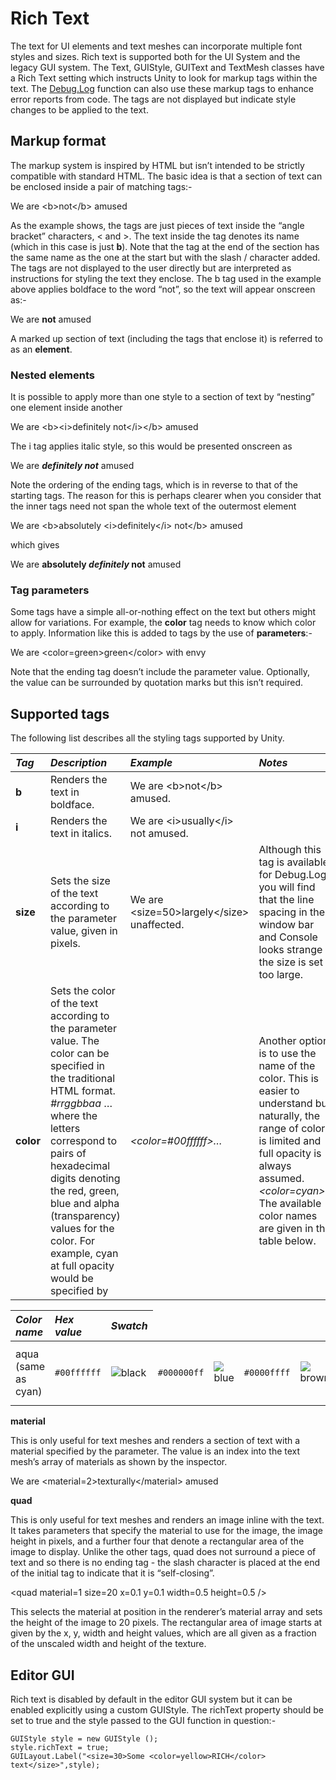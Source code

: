 <h1>Rich Text</h1>
<!--BeginSwitchLink--><!--EndSwitchLink-->
<div class="clear"></div>

<p>The text for UI elements and text meshes can incorporate multiple font styles and sizes. Rich text is supported both for the UI System and the legacy GUI system. The Text, GUIStyle, GUIText and TextMesh classes have a <span class="doc-keyword">Rich Text</span> setting which instructs Unity to look for markup tags within the text. The <a href="../ScriptReference/Debug.Log.html">Debug.Log</a> function can also use these markup tags to enhance error reports from code. The tags are not displayed but indicate style changes to be applied to the text.</p>

<h2>Markup format</h2>

<p>The markup system is inspired by HTML but isn’t intended to be strictly compatible with standard HTML. The basic idea is that a section of text can be enclosed inside a pair of matching tags:-</p>

<p>   We are &lt;b&gt;not&lt;/b&gt; amused</p>

<p>As the example shows, the tags are just pieces of text inside the “angle bracket” characters, &lt; and &gt;. The text inside the tag denotes its name (which in this case is just <strong>b</strong>). Note that the tag at the end of the section has the same name as the one at the start but with the slash / character added. The tags are not displayed to the user directly but are interpreted as instructions for styling the text they enclose. The b tag used in the example above applies boldface to the word “not”, so the text will appear onscreen as:-</p>

<p>   We are <strong>not</strong> amused</p>

<p>A marked up section of text (including the tags that enclose it) is referred to as an <strong>element</strong>.</p>

<h3>Nested elements</h3>

<p>It is possible to apply more than one style to a section of text by “nesting” one element inside another</p>

<p>   We are &lt;b&gt;&lt;i&gt;definitely not&lt;/i&gt;&lt;/b&gt; amused</p>

<p>The i tag applies italic style, so this would be presented onscreen as</p>

<p>   We are <strong><em>definitely not</em></strong> amused</p>

<p>Note the ordering of the ending tags, which is in reverse to that of the starting tags. The reason for this is perhaps clearer when you consider that the inner tags need not span the whole text of the outermost element</p>

<p>   We are &lt;b&gt;absolutely &lt;i&gt;definitely&lt;/i&gt; not&lt;/b&gt; amused</p>

<p>which gives</p>

<p>   We are <strong>absolutely <em>definitely</em> not</strong> amused</p>

<h3>Tag parameters</h3>

<p>Some tags have a simple all-or-nothing effect on the text but others might allow for variations. For example, the <strong>color</strong> tag needs to know which color to apply. Information like this is added to tags by the use of <strong>parameters</strong>:-</p>

<p>   We are &lt;color=green&gt;green&lt;/color&gt; with envy</p>

<p>Note that the ending tag doesn’t include the parameter value. Optionally, the value can be surrounded by quotation marks but this isn’t required.</p>

<h2>Supported tags</h2>

<p>The following list describes all the styling tags supported by Unity.</p>

<table>
<colgroup>
<col style="text-align:left;">
<col style="text-align:left;">
<col style="text-align:left;">
</colgroup>

<thead>
<tr>
	<th style="text-align:left;"><strong><em>Tag</em></strong></th>
	<th style="text-align:left;"><strong><em>Description</em></strong></th>
	<th style="text-align:left;"><strong><em>Example</em></strong></th>
	<th style="text-align:left;"><strong><em>Notes</em></strong></th>
</tr>
</thead>

<tbody>
<tr>
	<td style="text-align:left;"><strong>b</strong></td>
	<td style="text-align:left;">Renders the text in boldface.</td>
	<td style="text-align:left;">   We are &lt;b&gt;not&lt;/b&gt; amused.</td>
	<td style="text-align:left;"></td>
</tr>
<tr>
	<td style="text-align:left;"><strong>i</strong></td>
	<td style="text-align:left;">Renders the text in italics.</td>
	<td style="text-align:left;">   We are &lt;i&gt;usually&lt;/i&gt; not amused.</td>
	<td style="text-align:left;"></td>
</tr>
<tr>
	<td style="text-align:left;"><strong>size</strong></td>
	<td style="text-align:left;">Sets the size of the text according to the parameter value, given in pixels.</td>
	<td style="text-align:left;">   We are &lt;size=50&gt;largely&lt;/size&gt; unaffected.</td>
	<td style="text-align:left;">Although this tag is available for Debug.Log, you will find that the line spacing in the window bar and Console looks strange if the size is set too large.</td>
</tr>
<tr>
	<td style="text-align:left;"><strong>color</strong></td>
	<td style="text-align:left;">Sets the color of the text according to the parameter value. The color can be specified in the traditional HTML format. <em>   #rrggbbaa</em> …where the letters correspond to pairs of hexadecimal digits denoting the red, green, blue and alpha (transparency) values for the color. For example, cyan at full opacity would be specified by</td>
	<td style="text-align:left;"><em>   &lt;color=#00ffffff&gt;…</em></td>
	<td style="text-align:left;">Another option is to use the name of the color. This is easier to understand but naturally, the range of colors is limited and full opacity is always assumed. <em>   &lt;color=cyan&gt;…</em> The available color names are given in the table below.</td>
</tr>
</tbody>
</table>

<table>
<colgroup>
<col style="text-align:left;">
<col style="text-align:left;">
</colgroup>

<thead>
<tr>
	<th style="text-align:left;"><strong><em>Color name</em></strong></th>
	<th style="text-align:left;"><strong><em>Hex value</em></strong></th>
	<th style="text-align:left;"><strong><em>Swatch</em></strong></th>
</tr>
</thead>

<tbody>
<tr>
	<td style="text-align:left;">aqua (same as cyan)</td>
	<td style="text-align:left;"><code>#00ffffff</code></td>
	<td style="text-align:left;"><img src="Main/CyanSwatch.png]</td>
</tr>
<tr>
	<td style="text-align:left;">black</td>
	<td style="text-align:left;"><code>#000000ff</code></td>
	<td style="text-align:left;"><img src="Main/BlackSwatch.png]</td>
</tr>
<tr>
	<td style="text-align:left;">blue</td>
	<td style="text-align:left;"><code>#0000ffff</code></td>
	<td style="text-align:left;"><img src="Main/BlueSwatch.png]</td>
</tr>
<tr>
	<td style="text-align:left;">brown</td>
	<td style="text-align:left;"><code>#a52a2aff</code></td>
	<td style="text-align:left;"><img src="Main/BrownSwatch.png]</td>
</tr>
<tr>
	<td style="text-align:left;">cyan (same as aqua)</td>
	<td style="text-align:left;"><code>#00ffffff</code></td>
	<td style="text-align:left;"><img src="Main/CyanSwatch.png]</td>
</tr>
<tr>
	<td style="text-align:left;">darkblue</td>
	<td style="text-align:left;"><code>#0000a0ff</code></td>
	<td style="text-align:left;"><img src="Main/DarkblueSwatch.png]</td>
</tr>
<tr>
	<td style="text-align:left;">fuchsia (same as magenta)</td>
	<td style="text-align:left;"><code>#ff00ffff</code></td>
	<td style="text-align:left;"><img src="Main/MagentaSwatch.png]</td>
</tr>
<tr>
	<td style="text-align:left;">green</td>
	<td style="text-align:left;"><code>#008000ff</code></td>
	<td style="text-align:left;"><img src="Main/GreenSwatch.png]</td>
</tr>
<tr>
	<td style="text-align:left;">grey</td>
	<td style="text-align:left;"><code>#808080ff</code></td>
	<td style="text-align:left;"><img src="Main/GreySwatch.png]</td>
</tr>
<tr>
	<td style="text-align:left;">lightblue</td>
	<td style="text-align:left;"><code>#add8e6ff</code></td>
	<td style="text-align:left;"><img src="Main/LightblueSwatch.png]</td>
</tr>
<tr>
	<td style="text-align:left;">lime</td>
	<td style="text-align:left;"><code>#00ff00ff</code></td>
	<td style="text-align:left;"><img src="Main/LimeSwatch.png]</td>
</tr>
<tr>
	<td style="text-align:left;">magenta (same as fuchsia)</td>
	<td style="text-align:left;"><code>#ff00ffff</code></td>
	<td style="text-align:left;"><img src="Main/MagentaSwatch.png]</td>
</tr>
<tr>
	<td style="text-align:left;">maroon</td>
	<td style="text-align:left;"><code>#800000ff</code></td>
	<td style="text-align:left;"><img src="Main/MaroonSwatch.png]</td>
</tr>
<tr>
	<td style="text-align:left;">navy</td>
	<td style="text-align:left;"><code>#000080ff</code></td>
	<td style="text-align:left;"><img src="Main/NavySwatch.png]</td>
</tr>
<tr>
	<td style="text-align:left;">olive</td>
	<td style="text-align:left;"><code>#808000ff</code></td>
	<td style="text-align:left;"><img src="Main/OliveSwatch.png]</td>
</tr>
<tr>
	<td style="text-align:left;">orange</td>
	<td style="text-align:left;"><code>#ffa500ff</code></td>
	<td style="text-align:left;"><img src="Main/OrangeSwatch.png]</td>
</tr>
<tr>
	<td style="text-align:left;">purple</td>
	<td style="text-align:left;"><code>#800080ff</code></td>
	<td style="text-align:left;"><img src="Main/PurpleSwatch.png]</td>
</tr>
<tr>
	<td style="text-align:left;">red</td>
	<td style="text-align:left;"><code>#ff0000ff</code></td>
	<td style="text-align:left;"><img src="Main/RedSwatch.png]</td>
</tr>
<tr>
	<td style="text-align:left;">silver</td>
	<td style="text-align:left;"><code>#c0c0c0ff</code></td>
	<td style="text-align:left;"><img src="Main/SilverSwatch.png]</td>
</tr>
<tr>
	<td style="text-align:left;">teal</td>
	<td style="text-align:left;"><code>#008080ff</code></td>
	<td style="text-align:left;"><img src="Main/TealSwatch.png]</td>
</tr>
<tr>
	<td style="text-align:left;">white</td>
	<td style="text-align:left;"><code>#ffffffff</code></td>
	<td style="text-align:left;"><img src="Main/WhiteSwatch.png]</td>
</tr>
<tr>
	<td style="text-align:left;">yellow</td>
	<td style="text-align:left;"><code>#ffff00ff</code></td>
	<td style="text-align:left;">!()[Main/YellowSwatch.png]</td>
</tr>
</tbody>
</table>

<p><strong>material</strong></p>

<p>This is only useful for text meshes and renders a section of text with a material specified by the parameter. The value is an index into the text mesh’s array of materials as shown by the inspector.</p>

<p>   We are &lt;material=2&gt;texturally&lt;/material&gt; amused</p>

<p><strong>quad</strong></p>

<p>This is only useful for text meshes and renders an image inline with the text. It takes parameters that specify the material to use for the image, the image height in pixels, and a further four that denote a rectangular area of the image to display. Unlike the other tags, quad does not surround a piece of text and so there is no ending tag - the slash character is placed at the end of the initial tag to indicate that it is “self-closing”.</p>

<p>   &lt;quad material=1 size=20 x=0.1 y=0.1 width=0.5 height=0.5 /&gt;</p>

<p>This selects the material at position in the renderer’s material array and sets the height of the image to 20 pixels. The rectangular area of image starts at given by the x, y, width and height values, which are all given as a fraction of the unscaled width and height of the texture.</p>

<h2>Editor GUI</h2>

<p>Rich text is disabled by default in the editor GUI system but it can be enabled explicitly using a custom GUIStyle. The richText property should be set to true and the style passed to the GUI function in question:-</p>

<pre><code>GUIStyle style = new GUIStyle ();
style.richText = true;
GUILayout.Label(&quot;&lt;size=30&gt;Some &lt;color=yellow&gt;RICH&lt;/color&gt; text&lt;/size&gt;&quot;,style);
</code></pre>
